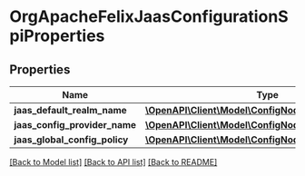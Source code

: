 # OrgApacheFelixJaasConfigurationSpiProperties

## Properties
Name | Type | Description | Notes
------------ | ------------- | ------------- | -------------
**jaas_default_realm_name** | [**\OpenAPI\Client\Model\ConfigNodePropertyString**](ConfigNodePropertyString.md) |  | [optional] 
**jaas_config_provider_name** | [**\OpenAPI\Client\Model\ConfigNodePropertyString**](ConfigNodePropertyString.md) |  | [optional] 
**jaas_global_config_policy** | [**\OpenAPI\Client\Model\ConfigNodePropertyDropDown**](ConfigNodePropertyDropDown.md) |  | [optional] 

[[Back to Model list]](../README.md#documentation-for-models) [[Back to API list]](../README.md#documentation-for-api-endpoints) [[Back to README]](../README.md)


